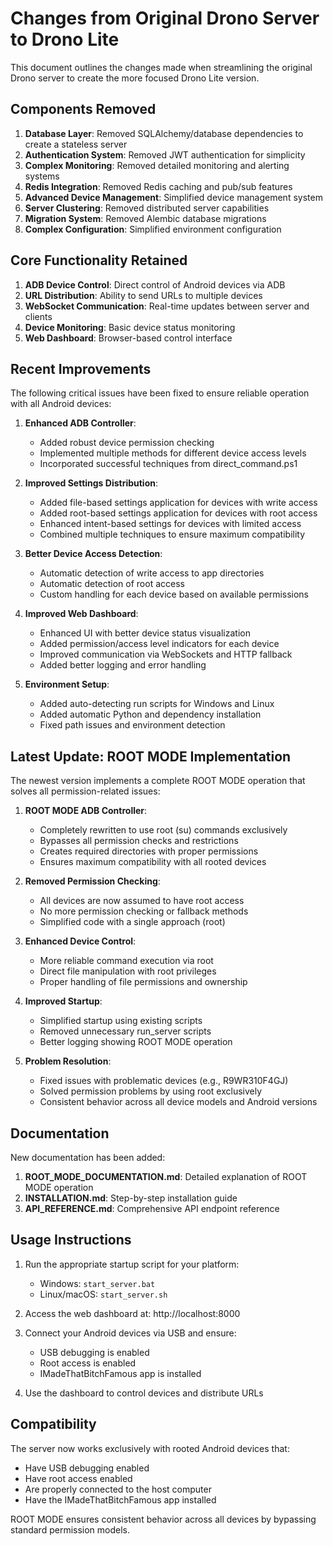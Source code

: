 # Changes from Original Drono Server to Drono Lite

This document outlines the changes made when streamlining the original Drono server to create the more focused Drono Lite version.

## Components Removed

1. **Database Layer**: Removed SQLAlchemy/database dependencies to create a stateless server
2. **Authentication System**: Removed JWT authentication for simplicity
3. **Complex Monitoring**: Removed detailed monitoring and alerting systems
4. **Redis Integration**: Removed Redis caching and pub/sub features
5. **Advanced Device Management**: Simplified device management system
6. **Server Clustering**: Removed distributed server capabilities
7. **Migration System**: Removed Alembic database migrations
8. **Complex Configuration**: Simplified environment configuration

## Core Functionality Retained

1. **ADB Device Control**: Direct control of Android devices via ADB
2. **URL Distribution**: Ability to send URLs to multiple devices
3. **WebSocket Communication**: Real-time updates between server and clients
4. **Device Monitoring**: Basic device status monitoring
5. **Web Dashboard**: Browser-based control interface

## Recent Improvements

The following critical issues have been fixed to ensure reliable operation with all Android devices:

1. **Enhanced ADB Controller**: 
   - Added robust device permission checking
   - Implemented multiple methods for different device access levels
   - Incorporated successful techniques from direct_command.ps1

2. **Improved Settings Distribution**: 
   - Added file-based settings application for devices with write access
   - Added root-based settings application for devices with root access
   - Enhanced intent-based settings for devices with limited access
   - Combined multiple techniques to ensure maximum compatibility
   
3. **Better Device Access Detection**:
   - Automatic detection of write access to app directories
   - Automatic detection of root access
   - Custom handling for each device based on available permissions
   
4. **Improved Web Dashboard**:
   - Enhanced UI with better device status visualization
   - Added permission/access level indicators for each device
   - Improved communication via WebSockets and HTTP fallback
   - Added better logging and error handling

5. **Environment Setup**:
   - Added auto-detecting run scripts for Windows and Linux
   - Added automatic Python and dependency installation
   - Fixed path issues and environment detection

## Latest Update: ROOT MODE Implementation

The newest version implements a complete ROOT MODE operation that solves all permission-related issues:

1. **ROOT MODE ADB Controller**:
   - Completely rewritten to use root (su) commands exclusively
   - Bypasses all permission checks and restrictions
   - Creates required directories with proper permissions
   - Ensures maximum compatibility with all rooted devices
   
2. **Removed Permission Checking**:
   - All devices are now assumed to have root access
   - No more permission checking or fallback methods
   - Simplified code with a single approach (root)
   
3. **Enhanced Device Control**:
   - More reliable command execution via root
   - Direct file manipulation with root privileges
   - Proper handling of file permissions and ownership
   
4. **Improved Startup**:
   - Simplified startup using existing scripts
   - Removed unnecessary run_server scripts
   - Better logging showing ROOT MODE operation
   
5. **Problem Resolution**:
   - Fixed issues with problematic devices (e.g., R9WR310F4GJ)
   - Solved permission problems by using root exclusively
   - Consistent behavior across all device models and Android versions

## Documentation

New documentation has been added:

1. **ROOT_MODE_DOCUMENTATION.md**: Detailed explanation of ROOT MODE operation
2. **INSTALLATION.md**: Step-by-step installation guide
3. **API_REFERENCE.md**: Comprehensive API endpoint reference

## Usage Instructions

1. Run the appropriate startup script for your platform:
   - Windows: `start_server.bat`
   - Linux/macOS: `start_server.sh`

2. Access the web dashboard at: http://localhost:8000

3. Connect your Android devices via USB and ensure:
   - USB debugging is enabled
   - Root access is enabled
   - IMadeThatBitchFamous app is installed

4. Use the dashboard to control devices and distribute URLs

## Compatibility

The server now works exclusively with rooted Android devices that:
- Have USB debugging enabled
- Have root access enabled
- Are properly connected to the host computer
- Have the IMadeThatBitchFamous app installed

ROOT MODE ensures consistent behavior across all devices by bypassing standard permission models. 